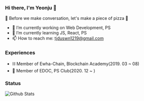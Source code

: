 ### Hi there, I'm Yeonju 👋
🍕 Before we make conversation, let's make a piece of pizza 🍕

- 🔭 I’m currently working on Web Development, PS
- 🌱 I’m currently learning JS, React, PS
- 📫 How to reach me: tjduswn1219@gmail.com

### Experiences
- ⛓ Member of Ewha-Chain, Blockchain Academy(2019. 03 ~ 08)
- 🔗 Member of EDOC, PS Club(2020. 12 ~ ) 

### Status
![Github Stats](https://github-readme-stats.vercel.app/api?YeonjuSeo=biud436&show_icons=true)
